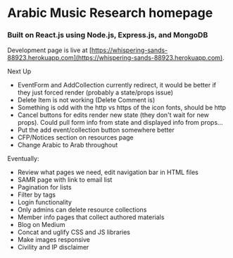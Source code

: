 # Arabic Music Research homepage

### Built on React.js using Node.js, Express.js, and MongoDB

Development page is live at [https://whispering-sands-88923.herokuapp.com](https://whispering-sands-88923.herokuapp.com).

Next Up
* EventForm and AddCollection currently redirect, it would be better if they just forced render (probably a state/props issue)
* Delete Item is not working (Delete Comment is)
* Something is odd with the http vs https of the icon fonts, should be http
* Cancel buttons for edits render new state (they don't wait for new props). Could pull form info from state and displayed info from props...
* Put the add event/collection button somewhere better
* CFP/Notices section on resources page
* Change Arabic to Arab throughout


Eventually:
* Review what pages we need, edit navigation bar in HTML files
* SAMR page with link to email list
* Pagination for lists
* Filter by tags
* Login functionality
* Only admins can delete resource collections
* Member info pages that collect authored materials
* Blog on Medium
* Concat and uglify CSS and JS libraries
* Make images responsive
* Civility and IP disclaimer
